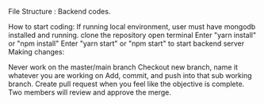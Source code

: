 File Structure : Backend codes.

How to start coding:
If running local environment, user must have mongodb installed and running.
clone the repository
open terminal
Enter "yarn install" or "npm install"
Enter "yarn start" or "npm start" to start backend server
Making changes:

Never work on the master/main branch
Checkout new branch, name it whatever you are working on
Add, commit, and push into that sub working branch.
Create pull request when you feel like the objective is complete.
Two members will review and approve the merge.
